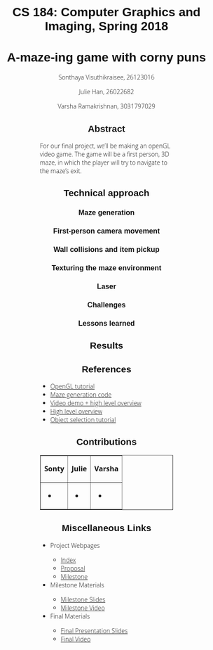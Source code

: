 <!DOCTYPE html PUBLIC "-//W3C//DTD XHTML 1.0 Strict//EN" "http://www.w3.org/TR/xhtml1/DTD/xhtml1-strict.dtd">
<html xmlns="http://www.w3.org/1999/xhtml" xml:lang="en" lang="en">
<head>
<style>  
    div.padded {  
      padding-top: 0px;  
      padding-right: 100px;  
      padding-bottom: 0.25in;  
      padding-left: 100px;  
    }  
    body {
        font-weight: 300;
        font-family: 'Open Sans', sans-serif;
        color: #121212;
    }
  h1, h2, h3, h4 {
    font-family: 'Source Sans Pro', sans-serif;
  }
</style> 
<title>Sonthaya Visuthikraisee, Julie Han, and Varsha Ramakrishnan |  CS 184</title>
<meta http-equiv="content-type" content="text/html; charset=utf-8" />
<link rel="stylesheet" type="text/css" href="style.css" media="screen" />
<link href="https://fonts.googleapis.com/css?family=Open+Sans|Source+Sans+Pro" rel="stylesheet">

</head>
<body>
<br />
<h1 align="middle">CS 184: Computer Graphics and Imaging, Spring 2018</h1>
<h1 align="middle">A-maze-ing game with corny puns</h1>
<p align="middle">Sonthaya Visuthikraisee, 26123016</p>
<p align="middle">Julie Han, 26022682</p>
<p align="middle">Varsha Ramakrishnan, 3031797029</p>

<div class="padded">

<h2 align="middle">Abstract</h2>
<!-- A paragraph summary of the entire project. -->

<p>For our final project, we’ll be making an openGL video game. The game will be a first person, 3D maze, in which the player will try to navigate to the maze’s exit. </p>


<h2 align="middle">Technical approach</h2>
<!-- A 1-2 page summary of your technical approach, techniques used, algorithms implemented, etc. (use references to papers or other resources for further detail). Highlight how your approach varied from the references used (did you implement a subset, or did you change or enhance anything), the unique decisions you made and why.
A description of problems encountered and how you tackled them.
A description of lessons learned. -->

<h3 align="middle">Maze generation</h3>

<h3 align="middle">First-person camera movement</h3>

<h3 align="middle">Wall collisions and item pickup</h3>

<h3 align="middle">Texturing the maze environment</h3>

<h3 align="middle">Laser</h3>


<h3 align="middle">Challenges</h3>

<h3 align="middle">Lessons learned</h3>

<h2 align="middle">Results</h2>
<!-- Your final images, animations, video of your system (whichever is relevant). You can include results that you think show off what you built but that you did not have time to go over on presentation day. -->

<h2 align="middle">References</h2>

<ul>
    <li> <a href="https://learnopengl.com/Getting-started/Camera">OpenGL tutorial</a> </li>
    <li> <a href="https://rosettacode.org/wiki/Maze_generation#Python">Maze generation code</a> </li> 
    <li> <a href="https://www.youtube.com/watch?v=bmblOymqfD8">Video demo + high level overview</a> </li>
    <li> <a href="https://gamecollage.com/how-to/lasers-and-mirrors/">High level overview</a> </li> 
    <li> <a href="https://en.wikibooks.org/wiki/OpenGL_Programming/Object_selection">Object selection tutorial</a> </li>
</ul>

<h2 align="middle">Contributions</h2>
<!-- A clear description of the work contributed by each team member. -->

<div align="center">
    <table border="1" cellpadding="15" style="width=100%">
        <tr>
            <td>
                <p> <b> Sonty </b> </p>
            </td>
            <td>
                <p> <b> Julie </b> </p>
            </td>     
            <td>
                <p> <b> Varsha </b> </p>
            </td>      
        </tr>
        <tr>
            <td>
                <ul>
                    <li>  </li>
            </td>
            <td>
                <ul>
                    <li>  </li>
            </td>     
            <td>
                <ul>
                    <li>  </li>
            </td>
        </tr>            
    </table>
</div>


<h2 align="middle">Miscellaneous Links</h2>
<ul>
    <li> Project Webpages </li>
    <ul>
        <li> <a href="https://sontyv2.github.io/final-proj/">Index</a> </li>
        <li> <a href="https://sontyv2.github.io/final-proj/proposal">Proposal</a> </li>
        <li> <a href="https://sontyv2.github.io/final-proj/milestone">Milestone</a> </li>
    </ul>
    <li> Milestone Materials </li>
    <ul>
        <li> <a href="https://docs.google.com/presentation/d/18A6RWoynX8x10vN3lHaGwuzIeagN_B3jkSTHqb1H-lk/edit?usp=sharing">Milestone Slides</a> </li>
        <li> <a href="https://vimeo.com/266222074">Milestone Video</a> </li>
    </ul>
    <li> Final Materials </li>
    <ul>
        <li> <a href="https://docs.google.com/presentation/d/18wJWivD4BIrIFsu4uwsvFUZz0g-dOqWHWcZngtSlOIw/edit?usp=sharing">Final Presentation Slides </a> </li>
        <li> <a href="">Final Video </a> </li>
    </ul>
</ul>



</div>
</body>
</html>




